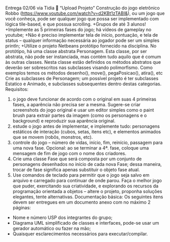 Entrega 02/06 via Tidia  “Upload Projeto”
Construção do jogo eletrônico Robbo (https://www.youtube.com/watch?v=d2KBt1zTABI&), ou um jogo que você conheça, pode
ser qualquer jogo que possa ser implementado com lógica tile-based, e que possua scrolling.
+Grupos de até 3 alunos!
+Implemente as 5 primeiras fases do jogo; há vídeos de gameplay no youtube;
+Não é preciso implementar tela de início, pontuação, e tela de status – qualquer informação necessária ao jogador pode
ser um simples println;
+Utilize o projeto Netbeans protótipo fornecido na disciplina.
No protótipo, há uma classe abstrata Personagem. Esta classe, por ser abstrata, não pode ser instanciada, mas contém tudo aquilo
que é comum às outras classes. Nesta classe estão definidos os métodos abstratos que deverão ser sobrescritos nas subclasses
visando polimorfismo. Como exemplos temos os métodos desenho(), move(), pegaPosicao(), atira(), etc
Crie as subclasses de Personagem; um possível projeto é ter subclasses Estatico e Animado, e subclasses subsequentes dentro
destas categorias.
Requisitos:
1) o jogo deve funcionar de acordo com o original em suas 4 primeiras fases, a aparência não precisa ser a mesma.
Sugere-se criar screenshots do jogo original e usar um editor simples como o paint brush para extrair partes da imagem (como os
personagens e o background) e reproduzir sua aparência original.
2) estude o jogo antes de implementar, e implemente tudo: personagens estáticos de interação (cubos, setas, itens etc), e elementos
animados que se movem (robôs, monstros, etc).
3) controle do jogo – número de vidas, início, fim, reinício, passagem para uma nova fase.
Opcional: ao se terminar a 4ª. fase, coloque uma mensagem de fim de jogo com o nome dos criadores.
4) Crie uma classe Fase que será composta por um conjunto de personagens desenhados no início de cada nova Fase; dessa
maneira, trocar de fase significa apenas substituir o objeto fase atual.
5) Use comandos de teclado para permitir que o jogo seja salvo em arquivo e carregado para continuar de onde parou.
Faça o melhor jogo que puder, exercitando sua criatividade, e explorando os recursos da programação orientada a objetos – altere
o projeto, proponha soluções elegantes, tente alternativas.
Documentação básica:
Os seguintes itens devem ser entregues em um documento anexo com no máximo 2 páginas:
- Nome e número USP dos integrantes do grupo;
- Diagrama UML simplificado de classes e interfaces, pode-se usar um gerador automático ou fazer na mão;
- Quaisquer esclarecimentos necessários para executar/compilar.
